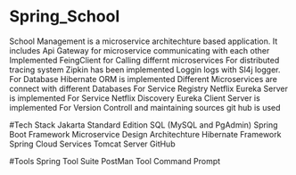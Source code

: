 # Spring_School
School Management is a microservice architechture based application.
It includes Api Gateway for microservice communicating with each other
Implemented FeingClient for Calling differnt microservices
For distributed tracing system Zipkin has been implemented
Loggin logs with Sl4j logger.
For Database Hibernate ORM is implemented 
Different Microservices are connect with different Databases
For Service Registry Netflix Eureka Server is implemented
For Service Netflix Discovery Eureka Client Server is implemented
For Version Controll and maintaining sources git hub is used

#Tech Stack
Jakarta Standard Edition
SQL (MySQL and PgAdmin)
Spring Boot Framework
Microservice Design Architechture
Hibernate Framework
Spring Cloud Services
Tomcat Server
GitHub

#Tools
Spring Tool Suite
PostMan Tool
Command Prompt
